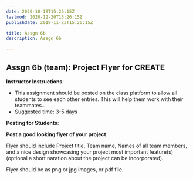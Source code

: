 ```yaml
---
date: 2020-10-19T15:26:15Z
lastmod: 2020-12-20T15:26:15Z 
publishdate: 2019-11-23T15:26:15Z

title: Assgn 6b
description: Assgn 6b

---
```


## Assgn 6b (team): Project Flyer for CREATE

**Instructor Instructions**: 
* This assignment should be posted on the class platform to allow all students to see each other entries. This will help them work with their teammates..
* Suggested time: 3-5 days

**Posting for Students**:

**Post a good looking flyer of your project**

Flyer should include Project title, Team name, Names of all team members, and a nice design showcasing your project most important feature(s) (optional a short naration about the project can be incorporated).

Flyer should be as png or jpg images, or pdf file.

